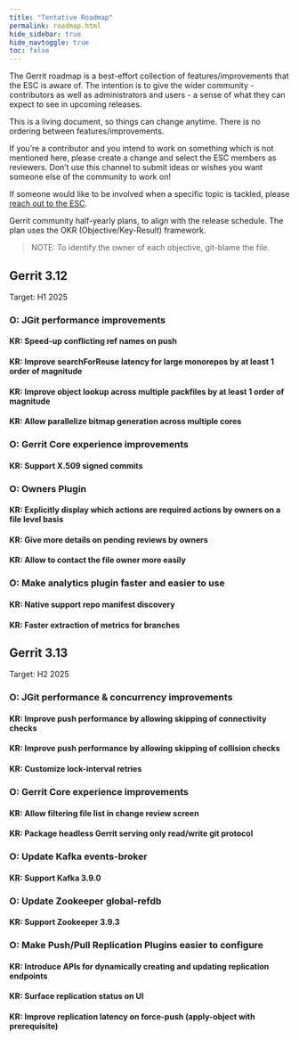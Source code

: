 ```yaml
---
title: "Tentative Roadmap"
permalink: roadmap.html
hide_sidebar: true
hide_navtoggle: true
toc: false
---
```


The Gerrit roadmap is a best-effort collection of features/improvements that the ESC is aware of.
The intention is to give the wider community - contributors as well as administrators and users - a
sense of what they can expect to see in upcoming releases.

This is a living document, so things can change anytime. There is no ordering between
features/improvements.

If you’re a contributor and you intend to work on something which is not mentioned here, please
create a change and select the ESC members as reviewers. Don’t use this channel to submit ideas or
wishes you want someone else of the community to work on!

If someone would like to be involved when a specific topic is tackled, please
[reach out to the
ESC](https://gerrit-documentation.storage.googleapis.com/Documentation/3.4.1/dev-roles.html#steering-committee-member).

Gerrit community half-yearly plans, to align with the release schedule.
The plan uses the OKR (Objective/Key-Result) framework.

> NOTE: To identify the owner of each objective, git-blame the file.

## Gerrit 3.12
Target: H1 2025

### O: JGit performance improvements

#### KR: Speed-up conflicting ref names on push
#### KR: Improve searchForReuse latency for large monorepos by at least 1 order of magnitude
#### KR: Improve object lookup across multiple packfiles by at least 1 order of magnitude
#### KR: Allow parallelize bitmap generation across multiple cores

### O: Gerrit Core experience improvements

#### KR: Support X.509 signed commits

### O: Owners Plugin

#### KR: Explicitly display which actions are required actions by owners on a file level basis
#### KR: Give more details on pending reviews by owners
#### KR: Allow to contact the file owner more easily

### O: Make analytics plugin faster and easier to use

#### KR: Native support repo manifest discovery
#### KR: Faster extraction of metrics for branches


## Gerrit 3.13
Target: H2 2025

### O: JGit performance & concurrency improvements

#### KR: Improve push performance by allowing skipping of connectivity checks
#### KR: Improve push performance by allowing skipping of collision checks
#### KR: Customize lock-interval retries

### O: Gerrit Core experience improvements

#### KR: Allow filtering file list in change review screen
#### KR: Package headless Gerrit serving only read/write git protocol

### O: Update Kafka events-broker

#### KR: Support Kafka 3.9.0

### O: Update Zookeeper global-refdb

#### KR: Support Zookeeper 3.9.3

### O: Make Push/Pull Replication Plugins easier to configure

#### KR: Introduce APIs for dynamically creating and updating replication endpoints
#### KR: Surface replication status on UI
#### KR: Improve replication latency on force-push (apply-object with prerequisite)
